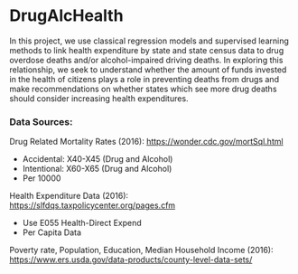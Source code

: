 # DrugAlcHealth

In this project, we use classical regression models and supervised learning methods to link health expenditure by state and state census data to drug overdose deaths and/or alcohol-impaired driving deaths. In exploring this relationship, we seek to understand whether the amount of funds invested in the health of citizens plays a role in preventing deaths from drugs and make recommendations on whether states which see more drug deaths should consider increasing health expenditures. 

### Data Sources:

Drug Related Mortality Rates (2016): https://wonder.cdc.gov/mortSql.html

- Accidental: X40-X45 (Drug and Alcohol)
- Intentional: X60-X65 (Drug and Alcohol)
- Per 10000

Health Expenditure Data (2016): https://slfdqs.taxpolicycenter.org/pages.cfm

- Use E055 Health-Direct Expend 
- Per Capita Data

Poverty rate, Population, Education, Median Household Income (2016): https://www.ers.usda.gov/data-products/county-level-data-sets/


